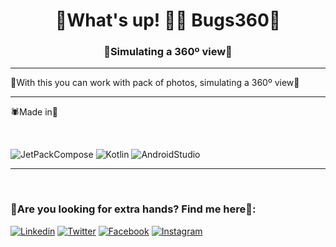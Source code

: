 
<h1 align="center">🐝What's up! 🐱‍👤 Bugs360🦟</h1>
<h3 align="center">🐞Simulating a 360º view🐛</h3>

*************

🦗With this you can work with pack of photos, simulating a 360º view🦂

*************

🕷Made in🦋

<br>

![JetPackCompose](https://img.shields.io/badge/JetPackCompose-0095D5?style=for-the-badge&logo=kotlin&logoColor=white&labelColor=101010)
![Kotlin](https://img.shields.io/badge/Kotlin-0095D5?style=for-the-badge&logo=kotlin&logoColor=white&labelColor=101010)
![AndroidStudio](https://img.shields.io/badge/AndroidStudio-3DDC84?style=for-the-badge&logo=androidstudio&logoColor=white&labelColor=101010)

*************

<br>
 
### 🐜Are you looking for extra hands? Find me here🐜:

[![Linkedin](https://img.shields.io/badge/-LinkedIn-0A66C2?style=flat&logo=Linkedin&logoColor=white)](https://www.linkedin.com/company/inmersoft/)
[![Twitter](https://img.shields.io/badge/Twitter-1DA1F2?style=flat&logo=dev.to&logoColor=white)](https://twitter.com/Inmersoft_)
[![Facebook](https://img.shields.io/badge/Facebook-1877F2?style=flat&logo=facebook&logoColor=white)](https://www.facebook.com/inmersoftstudio)
[![Instagram](https://img.shields.io/badge/Instagram-E4405F?style=flat&logo=instagram&logoColor=white)](https://www.instagram.com/inmersoft/)
